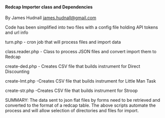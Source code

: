 ####  Redcap Importer class and Dependencies 
 By James Hudnall  james.hudnall@gmail.com
 
 Code has been simplified into two files with a config file holding API tokens and url info
 
 <p>turn.php - cron job that will process files and import data
 <p>class.reader.php - Class to process JSON files and convert import them to Redcap</p>
 <p>create-ded.php - Creates CSV file that builds instrument for Direct Discounting</p>
 <p>create-lmt.php -Creates CSV file that builds instrument for Little Man Task</p>
 <p>create-str.php -Creates CSV file that builds instrument for Stroop</p>
 

SUMMARY: The data sent to json flat files by forms need to be retrieved and converted to the format of a redcap table. 
The above scripts automate the process and will allow selection of directories and files for import. 
